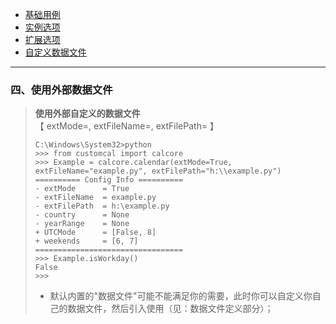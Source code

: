- [基础用例](1.basicUsage.md)
- [实例选项](2.instanceOptions_I.md)
- [扩展选项](3.extendedOption.md)
- [自定义数据文件](4.customDataFile.md)  
---
### 四、使用外部数据文件
> **使用外部自定义的数据文件**  【 extMode=, extFileName=, extFilePath= 】
> ```
> C:\Windows\System32>python
> >>> from customcal import calcore
> >>> Example = calcore.calendar(extMode=True, extFileName="example.py", extFilePath="h:\\example.py")
> ========== Config Info ==========
> - extMode      = True
> - extFileName  = example.py
> - extFilePath  = h:\example.py
> - country      = None
> - yearRange    = None
> + UTCMode      = [False, 8]
> + weekends     = [6, 7]
> =================================
> >>> Example.isWorkday()
> False
> >>>
> ```
> - 默认内置的"数据文件"可能不能满足你的需要，此时你可以自定义你自己的数据文件，然后引入使用（见：数据文件定义部分）；
